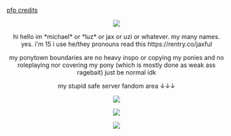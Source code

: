 [pfp credits](https://www.tumblr.com/leorimon/797768682446241792/them?source=share)
<p align="center">
 <a href="https://tenor.com">
  <img src="https://media1.tenor.com/m/08lNWyTCGL8AAAAC/harpyluz-the-owl-house.gif">

 </a>
</p>

<p align="center">
hi hello im *michael* or *luz* or jax or uzi or whatever. my many names. yes. i'm 15 i use he/they pronouns read this https://rentry.co/jaxful
</p>

<p align="center">
my ponytown boundaries are no heavy inspo or copying my ponies and no roleplaying nor covering my pony (which is mostly done as weak ass ragebait) just be normal idk
</p>

<p align="center">
my stupid safe server fandom area
 ↓↓↓
</p>

<p align="center">
 <a href="https://github.com/jaxtoy">
<img src="https://github.com/user-attachments/assets/915a9494-f1ee-4d2d-b3e1-a5e4c4caad58" />
 </a>
</p>

<p align="center">
  <a href="https://github.com/komarev">
    <img src="https://komarev.com/ghpvc/?username=jaxtoy&color=grey&style=flat-square&label=MY+VERY+REAL+FANS&base=476">
  </a>
</p>





<p align="center">
  <a href="https://github.com/kittinan/spotify-github-profile">
    <img src="https://spotify-github-profile.kittinanx.com/api/view?uid=31pckevxz6pumgh53wq6n6mop6t4&cover_image=true&theme=spotify-embed&show_offline=true&background_color=121212&interchange=false&profanity=true&mode=dark&bar_color=53b14f&bar_color_cover=false">
  </a>
</p>

